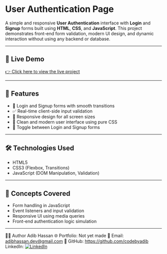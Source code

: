 # User Authentication Page

A simple and responsive **User Authentication** interface with **Login** and **Signup** forms built using **HTML**, **CSS**, and **JavaScript**. This project demonstrates front-end form validation, modern UI design, and dynamic interaction without using any backend or database.

---

## 🔗 Live Demo

[👉 Click here to view the live project](https://adibwebdev.github.io/user-authentication-page/)

---

## 🚀 Features

- 🔐 Login and Signup forms with smooth transitions
- ✅ Real-time client-side input validation
- 📱 Responsive design for all screen sizes
- 🎨 Clean and modern user interface using pure CSS
- 🔁 Toggle between Login and Signup forms

---

## 🛠️ Technologies Used

- HTML5
- CSS3 (Flexbox, Transitions)
- JavaScript (DOM Manipulation, Validation)

---

## 🧠 Concepts Covered

- Form handling in JavaScript
- Event listeners and input validation
- Responsive UI using media queries
- Front-end authentication logic simulation

---

🙋‍♂️ Author
Adib Hassan
🌐 Portfolio: Not yet made 
📧 Email: adibhassan.dev@gmail.com
🔗 GitHub: https://github.com/codebyadib
LinkedIn: [![LinkedIn](https://img.shields.io/badge/-LinkedIn-0A66C2?style=flat&logo=linkedin&logoColor=white)](https://www.linkedin.com/in/adibwebdev/)


